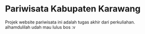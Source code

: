 # Pariwisata Kabupaten Karawang
Projek website pariwisata ini adalah tugas akhir dari perkuliahan. alhamdulilah udah mau lulus bos :v
